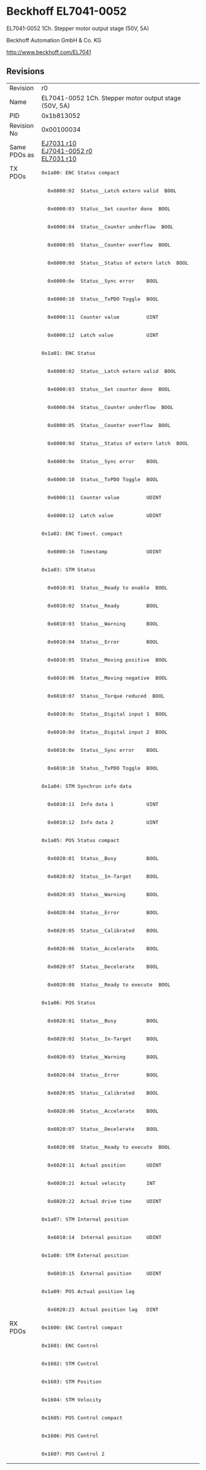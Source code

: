 # Beckhoff EL7041-0052

EL7041-0052 1Ch. Stepper motor output stage (50V, 5A)

Beckhoff Automation GmbH & Co. KG

http://www.beckhoff.com/EL7041

## Revisions
<table>
<tr >
<td>Revision</td>
<td>r0</td>
</tr>
<tr >
<td>Name</td>
<td>EL7041-0052 1Ch. Stepper motor output stage (50V, 5A)</td>
</tr>
<tr >
<td>PID</td>
<td>0x1b813052</td>
</tr>
<tr >
<td>Revision No</td>
<td>0x00100034</td>
</tr>
<tr >
<td>Same PDOs as</td>
<td><a href="EJ7031">EJ7031 r10</a><br/><a href="EJ7041-0052">EJ7041-0052 r0</a><br/><a href="EL7031">EL7031 r10</a></td>
</tr>
<tr class="txpdo pdosection">
<td rowspan=64 valign=top>TX PDOs</td>
<td><pre>0x1a00: ENC Status compact</pre></td>
<td></td>
</tr>
<tr class="txpdo">
<td><pre>  0x6000:02  Status__Latch extern valid  BOOL</pre></td>
</tr>
<tr class="txpdo">
<td><pre>  0x6000:03  Status__Set counter done  BOOL</pre></td>
</tr>
<tr class="txpdo">
<td><pre>  0x6000:04  Status__Counter underflow  BOOL</pre></td>
</tr>
<tr class="txpdo">
<td><pre>  0x6000:05  Status__Counter overflow  BOOL</pre></td>
</tr>
<tr class="txpdo">
<td><pre>  0x6000:0d  Status__Status of extern latch  BOOL</pre></td>
</tr>
<tr class="txpdo">
<td><pre>  0x6000:0e  Status__Sync error    BOOL</pre></td>
</tr>
<tr class="txpdo">
<td><pre>  0x6000:10  Status__TxPDO Toggle  BOOL</pre></td>
</tr>
<tr class="txpdo">
<td><pre>  0x6000:11  Counter value         UINT</pre></td>
</tr>
<tr class="txpdo">
<td><pre>  0x6000:12  Latch value           UINT</pre></td>
</tr>
<tr class="txpdo pdosection">
<td><pre>0x1a01: ENC Status</pre></td>
</tr>
<tr class="txpdo">
<td><pre>  0x6000:02  Status__Latch extern valid  BOOL</pre></td>
</tr>
<tr class="txpdo">
<td><pre>  0x6000:03  Status__Set counter done  BOOL</pre></td>
</tr>
<tr class="txpdo">
<td><pre>  0x6000:04  Status__Counter underflow  BOOL</pre></td>
</tr>
<tr class="txpdo">
<td><pre>  0x6000:05  Status__Counter overflow  BOOL</pre></td>
</tr>
<tr class="txpdo">
<td><pre>  0x6000:0d  Status__Status of extern latch  BOOL</pre></td>
</tr>
<tr class="txpdo">
<td><pre>  0x6000:0e  Status__Sync error    BOOL</pre></td>
</tr>
<tr class="txpdo">
<td><pre>  0x6000:10  Status__TxPDO Toggle  BOOL</pre></td>
</tr>
<tr class="txpdo">
<td><pre>  0x6000:11  Counter value         UDINT</pre></td>
</tr>
<tr class="txpdo">
<td><pre>  0x6000:12  Latch value           UDINT</pre></td>
</tr>
<tr class="txpdo pdosection">
<td><pre>0x1a02: ENC Timest. compact</pre></td>
</tr>
<tr class="txpdo">
<td><pre>  0x6000:16  Timestamp             UDINT</pre></td>
</tr>
<tr class="txpdo pdosection">
<td><pre>0x1a03: STM Status</pre></td>
</tr>
<tr class="txpdo">
<td><pre>  0x6010:01  Status__Ready to enable  BOOL</pre></td>
</tr>
<tr class="txpdo">
<td><pre>  0x6010:02  Status__Ready         BOOL</pre></td>
</tr>
<tr class="txpdo">
<td><pre>  0x6010:03  Status__Warning       BOOL</pre></td>
</tr>
<tr class="txpdo">
<td><pre>  0x6010:04  Status__Error         BOOL</pre></td>
</tr>
<tr class="txpdo">
<td><pre>  0x6010:05  Status__Moving positive  BOOL</pre></td>
</tr>
<tr class="txpdo">
<td><pre>  0x6010:06  Status__Moving negative  BOOL</pre></td>
</tr>
<tr class="txpdo">
<td><pre>  0x6010:07  Status__Torque reduced  BOOL</pre></td>
</tr>
<tr class="txpdo">
<td><pre>  0x6010:0c  Status__Digital input 1  BOOL</pre></td>
</tr>
<tr class="txpdo">
<td><pre>  0x6010:0d  Status__Digital input 2  BOOL</pre></td>
</tr>
<tr class="txpdo">
<td><pre>  0x6010:0e  Status__Sync error    BOOL</pre></td>
</tr>
<tr class="txpdo">
<td><pre>  0x6010:10  Status__TxPDO Toggle  BOOL</pre></td>
</tr>
<tr class="txpdo pdosection">
<td><pre>0x1a04: STM Synchron info data</pre></td>
</tr>
<tr class="txpdo">
<td><pre>  0x6010:11  Info data 1           UINT</pre></td>
</tr>
<tr class="txpdo">
<td><pre>  0x6010:12  Info data 2           UINT</pre></td>
</tr>
<tr class="txpdo pdosection">
<td><pre>0x1a05: POS Status compact</pre></td>
</tr>
<tr class="txpdo">
<td><pre>  0x6020:01  Status__Busy          BOOL</pre></td>
</tr>
<tr class="txpdo">
<td><pre>  0x6020:02  Status__In-Target     BOOL</pre></td>
</tr>
<tr class="txpdo">
<td><pre>  0x6020:03  Status__Warning       BOOL</pre></td>
</tr>
<tr class="txpdo">
<td><pre>  0x6020:04  Status__Error         BOOL</pre></td>
</tr>
<tr class="txpdo">
<td><pre>  0x6020:05  Status__Calibrated    BOOL</pre></td>
</tr>
<tr class="txpdo">
<td><pre>  0x6020:06  Status__Accelerate    BOOL</pre></td>
</tr>
<tr class="txpdo">
<td><pre>  0x6020:07  Status__Decelerate    BOOL</pre></td>
</tr>
<tr class="txpdo">
<td><pre>  0x6020:08  Status__Ready to execute  BOOL</pre></td>
</tr>
<tr class="txpdo pdosection">
<td><pre>0x1a06: POS Status</pre></td>
</tr>
<tr class="txpdo">
<td><pre>  0x6020:01  Status__Busy          BOOL</pre></td>
</tr>
<tr class="txpdo">
<td><pre>  0x6020:02  Status__In-Target     BOOL</pre></td>
</tr>
<tr class="txpdo">
<td><pre>  0x6020:03  Status__Warning       BOOL</pre></td>
</tr>
<tr class="txpdo">
<td><pre>  0x6020:04  Status__Error         BOOL</pre></td>
</tr>
<tr class="txpdo">
<td><pre>  0x6020:05  Status__Calibrated    BOOL</pre></td>
</tr>
<tr class="txpdo">
<td><pre>  0x6020:06  Status__Accelerate    BOOL</pre></td>
</tr>
<tr class="txpdo">
<td><pre>  0x6020:07  Status__Decelerate    BOOL</pre></td>
</tr>
<tr class="txpdo">
<td><pre>  0x6020:08  Status__Ready to execute  BOOL</pre></td>
</tr>
<tr class="txpdo">
<td><pre>  0x6020:11  Actual position       UDINT</pre></td>
</tr>
<tr class="txpdo">
<td><pre>  0x6020:21  Actual velocity       INT</pre></td>
</tr>
<tr class="txpdo">
<td><pre>  0x6020:22  Actual drive time     UDINT</pre></td>
</tr>
<tr class="txpdo pdosection">
<td><pre>0x1a07: STM Internal position</pre></td>
</tr>
<tr class="txpdo">
<td><pre>  0x6010:14  Internal position     UDINT</pre></td>
</tr>
<tr class="txpdo pdosection">
<td><pre>0x1a08: STM External position</pre></td>
</tr>
<tr class="txpdo">
<td><pre>  0x6010:15  External position     UDINT</pre></td>
</tr>
<tr class="txpdo pdosection">
<td><pre>0x1a09: POS Actual position lag</pre></td>
</tr>
<tr class="txpdo">
<td><pre>  0x6020:23  Actual position lag   DINT</pre></td>
</tr>
<tr class="rxpdo pdosection">
<td rowspan=8 valign=top>RX PDOs</td>
<td><pre>0x1600: ENC Control compact</pre></td>
<td></td>
</tr>
<tr class="rxpdo pdosection">
<td><pre>0x1601: ENC Control</pre></td>
</tr>
<tr class="rxpdo pdosection">
<td><pre>0x1602: STM Control</pre></td>
</tr>
<tr class="rxpdo pdosection">
<td><pre>0x1603: STM Position</pre></td>
</tr>
<tr class="rxpdo pdosection">
<td><pre>0x1604: STM Velocity</pre></td>
</tr>
<tr class="rxpdo pdosection">
<td><pre>0x1605: POS Control compact</pre></td>
</tr>
<tr class="rxpdo pdosection">
<td><pre>0x1606: POS Control</pre></td>
</tr>
<tr class="rxpdo pdosection">
<td><pre>0x1607: POS Control 2</pre></td>
</tr>
</table>
